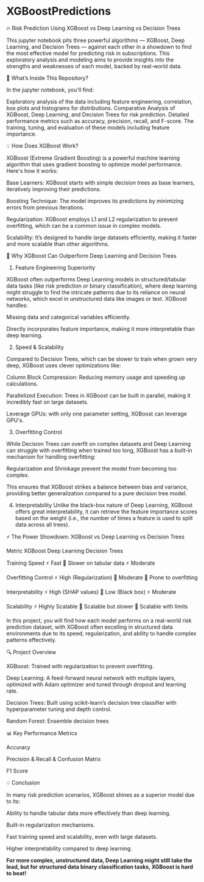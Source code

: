 # XGBoostPredictions

🔥 Risk Prediction Using XGBoost vs Deep Learning vs Decision Trees

This jupyter notebook pits three powerful algorithms — XGBoost, Deep Learning, and Decision Trees — against each other in a showdown to find the most effective model for predicting risk in subscriptions. This exploratory analysis and modeling aims to provide insights into the strengths and weaknesses of each model, backed by real-world data.


🌟 What’s Inside This Repository?

In the jupyter notebook, you'll find:

Exploratory analysis of the data including feature engineering, correlation, box plots and histograms for distributions.
Comparative Analysis of XGBoost, Deep Learning, and Decision Trees for risk prediction.
Detailed performance metrics such as accuracy, precision, recall, and F-score.
The training, tuning, and evaluation of these models including feature importance.



💡 How Does XGBoost Work?

XGBoost (Extreme Gradient Boosting) is a powerful machine learning algorithm that uses gradient boosting to optimize model performance. Here's how it works:

Base Learners: XGBoost starts with simple decision trees as base learners, iteratively improving their predictions.

Boosting Technique: The model improves its predictions by minimizing errors from previous iterations.

Regularization: XGBoost employs L1 and L2 regularization to prevent overfitting, which can be a common issue in complex models.

Scalability: It’s designed to handle large datasets efficiently, making it faster and more scalable than other algorithms.



🔧 Why XGBoost Can Outperform Deep Learning and Decision Trees

1. Feature Engineering Superiority

XGBoost often outperforms Deep Learning models in structured/tabular data tasks (like risk prediction or binary classification), where deep learning might struggle to find the intricate patterns due to its reliance on neural networks, which excel in unstructured data like images or text. XGBoost handles:

Missing data and categorical variables efficiently.

Directly incorporates feature importance, making it more interpretable than deep learning.

2. Speed & Scalability

Compared to Decision Trees, which can be slower to train when grown very deep, XGBoost uses clever optimizations like:

Column Block Compression: Reducing memory usage and speeding up calculations.

Parallelized Execution: Trees in XGBoost can be built in parallel, making it incredibly fast on large datasets.

Leverage GPUs: with only one parameter setting, XGBoost can leverage GPU's.

3. Overfitting Control

While Decision Trees can overfit on complex datasets and Deep Learning can struggle with overfitting when trained too long, XGBoost has a built-in mechanism for handling overfitting:

Regularization and Shrinkage prevent the model from becoming too complex.

This ensures that XGBoost strikes a balance between bias and variance, providing better generalization compared to a pure decision tree model.

4. Interpretability
Unlike the black-box nature of Deep Learning, XGBoost offers great interpretability, it can retrieve the feature importance scores based on the weight (i.e., the number of times a feature is used to split data across all trees).



⚡ The Power Showdown: XGBoost vs Deep Learning vs Decision Trees

Metric	XGBoost	Deep Learning	Decision Trees

Training Speed	⚡ Fast	🐢 Slower on tabular data	⚡ Moderate

Overfitting Control	⚡ High (Regularization)	🐢 Moderate	🐢 Prone to overfitting

Interpretability	⚡ High (SHAP values)	🐢 Low (Black box)	⚡ Moderate

Scalability	⚡ Highly Scalable	🐢 Scalable but slower	🐢 Scalable with limits

In this project, you will find how each model performs on a real-world risk prediction dataset, with XGBoost often excelling in structured data environments due to its speed, regularization, and ability to handle complex patterns effectively.


🔍 Project Overview

XGBoost: Trained with regularization to prevent overfitting.

Deep Learning: A feed-forward neural network with multiple layers, optimized with Adam optimizer and tuned through dropout and learning rate.

Decision Trees: Built using scikit-learn’s decision tree classifier with hyperparameter tuning and depth control.

Random Forest: Ensemble decision trees


📊 Key Performance Metrics

Accuracy

Precision & Recall & Confusion Matrix

F1 Score



💡 Conclusion

In many risk prediction scenarios, XGBoost shines as a superior model due to its:

Ability to handle tabular data more effectively than deep learning.

Built-in regularization mechanisms.

Fast training speed and scalability, even with large datasets.

Higher interpretability compared to deep learning.


**For more complex, unstructured data, Deep Learning might still take the lead, but for structured data binary classification tasks, XGBoost is hard to beat!**
